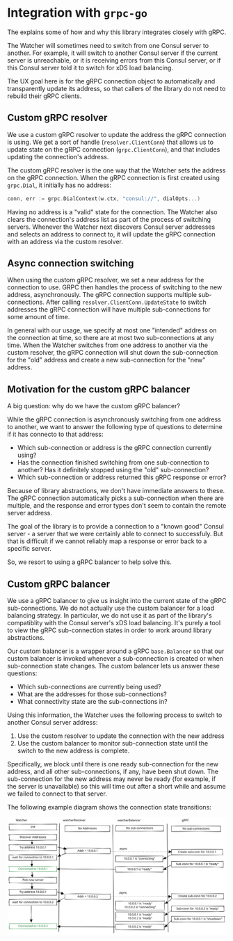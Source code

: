 # Integration with `grpc-go`

The explains some of how and why this library integrates closely with gRPC.

The Watcher will sometimes need to switch from one Consul server to another. For example, it will
switch to another Consul server if the current server is unreachable, or it is receiving errors
from this Consul server, or if this Consul server told it to switch for xDS load balancing.

The UX goal here is for the gRPC connection object to automatically and transparently update its
address, so that callers of the library do not need to rebuild their gRPC clients.

## Custom gRPC resolver

We use a custom gRPC resolver to update the address the gRPC connection is using. We get a sort of
handle (`resolver.ClientConn`) that allows us to update state on the gRPC connection
(`grpc.ClientConn`), and that includes updating the connection's address.

The custom gRPC resolver is the one way that the Watcher sets the address on the gRPC connection.
When the gRPC connection is first created using `grpc.Dial`, it initially has no address:

```go
conn, err := grpc.DialContext(w.ctx, "consul://", dialOpts...)
```

Having no address is a "valid" state for the connection. The Watcher also clears the connection's
address list as part of the process of switching servers. Whenever the Watcher next discovers Consul
server addresses and selects an address to connect to, it will update the gRPC connection with an
address via the custom resolver.

## Async connection switching

When using the custom gRPC resolver, we set a new address for the connection to use. GRPC then
handles the process of switching to the new address, asynchronously. The gRPC connection supports
multiple sub-connections. After calling `resolver.ClientConn.UpdateState` to switch addresses the
gRPC connection will have multiple sub-connections for some amount of time.

In general with our usage, we specify at most one "intended" address on the connection at time, so
there are at most two sub-connections at any time. When the Watcher switches from one address
to another via the custom resolver, the gRPC connection will shut down the sub-connection for the
"old" address and create a new sub-connection for the "new" address.

## Motivation for the custom gRPC balancer

A big question: why do we have the custom gRPC balancer?

While the gRPC connection is asynchronously switching from one address to another, we want to answer
the following type of questions to determine if it has connecto to that address:

* Which sub-connection or address is the gRPC connection currently using?
* Has the connection finished switching from one sub-connection to another? Has it definitely
  stopped using the "old" sub-connection?
* Which sub-connection or address returned this gRPC response or error?

Because of library abstractions, we don't have immediate answers to these. The gRPC connection
automatically picks a sub-connection when there are multiple, and the response and error types
don't seem to contain the remote server address.

The goal of the library is to provide a connection to a "known good" Consul server - a server that
we were certainly able to connect to successfuly. But that is difficult if we cannot reliably map a
response or error back to a specific server.

So, we resort to using a gRPC balancer to help solve this.

## Custom gRPC balancer

We use a gRPC balancer to give us insight into the current state of the gRPC sub-connections. We do
not actually use the custom balancer for a load balancing strategy. In particular, we do not use it
as part of the library's compatiblity with the Consul server's xDS load balancing. It's purely a
tool to view the gRPC sub-connection states in order to work around library abstractions.

Our custom balancer is a wrapper around a gRPC `base.Balancer` so that our custom balancer is
invoked whenever a sub-connection is created or when sub-connection state changes. The custom
balancer lets us answer these questions:

* Which sub-connections are currently being used?
* What are the addresses for those sub-connections?
* What connectivity state are the sub-connections in?

Using this information, the Watcher uses the following process to switch to another Consul server
address:

1. Use the custom resolver to update the connection with the new address
2. Use the custom balancer to monitor sub-connection state until the switch to the new address is
   complete.

Specifically, we block until there is one ready sub-connection for the new address, and all other
sub-connections, if any, have been shut down. The sub-connection for the new address may never
be ready (for example, if the server is unavailable) so this will time out after a short while
and assume we failed to connect to that server.

The following example diagram shows the connection state transitions:

![Connection Flow Diagram](conn-state-example.svg)
